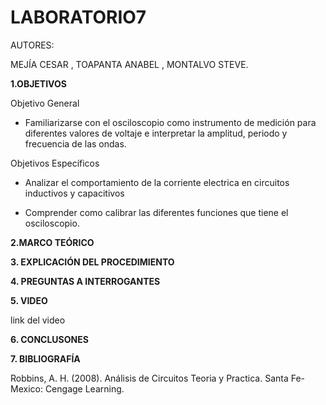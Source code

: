 # LABORATORIO7

AUTORES:

MEJÍA CESAR 
, TOAPANTA ANABEL , MONTALVO STEVE.

**1.OBJETIVOS** 

Objetivo General

* Familiarizarse con el osciloscopio como instrumento de medición para diferentes valores de voltaje e interpretar la amplitud, periodo y frecuencia de las ondas.

Objetivos Específicos

* Analizar el comportamiento de la corriente electrica en circuitos inductivos y capacitivos

* Comprender como calibrar las diferentes funciones que tiene el osciloscopio.

**2.MARCO TEÓRICO**



**3. EXPLICACIÓN DEL PROCEDIMIENTO**

**4. PREGUNTAS A INTERROGANTES**

**5. VIDEO**

link del video 




**6. CONCLUSONES**

 

**7. BIBLIOGRAFÍA**

Robbins, A. H. (2008). Análisis de Circuitos Teoria y Practica. Santa Fe-Mexico: Cengage Learning.


